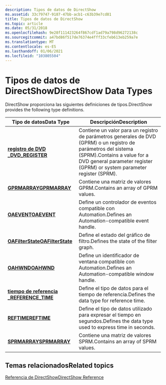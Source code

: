 ```yaml
---
description: Tipos de datos de DirectShow
ms.assetid: 33c79747-9187-47bb-acb1-c63b39e7cd81
title: Tipos de datos de DirectShow
ms.topic: article
ms.date: 05/31/2018
ms.openlocfilehash: 9e28f111423264f867cdf1ad79a798d96272138c
ms.sourcegitcommit: a47bd86f517de76374e4fff33cfeb613eb259a7e
ms.translationtype: MT
ms.contentlocale: es-ES
ms.lasthandoff: 01/06/2021
ms.locfileid: "103805504"
---
```

# <a name="directshow-data-types"></a><span data-ttu-id="66753-103">Tipos de datos de DirectShow</span><span class="sxs-lookup"><span data-stu-id="66753-103">DirectShow Data Types</span></span>

<span data-ttu-id="66753-104">DirectShow proporciona las siguientes definiciones de tipos.</span><span class="sxs-lookup"><span data-stu-id="66753-104">DirectShow provides the following type definitions.</span></span>



| <span data-ttu-id="66753-105">Tipo de datos</span><span class="sxs-lookup"><span data-stu-id="66753-105">Data Type</span></span>                                 | <span data-ttu-id="66753-106">Descripción</span><span class="sxs-lookup"><span data-stu-id="66753-106">Description</span></span>                                                                                       |
|-------------------------------------------|---------------------------------------------------------------------------------------------------|
| [<span data-ttu-id="66753-107">**registro de DVD \_**</span><span class="sxs-lookup"><span data-stu-id="66753-107">**DVD\_REGISTER**</span></span>](dvd-register.md)     | <span data-ttu-id="66753-108">Contiene un valor para un registro de parámetros generales de DVD (GPRM) o un registro de parámetros del sistema (SPRM).</span><span class="sxs-lookup"><span data-stu-id="66753-108">Contains a value for a DVD general parameter register (GPRM) or system parameter register (SPRM).</span></span> |
| [<span data-ttu-id="66753-109">**GPRMARRAY**</span><span class="sxs-lookup"><span data-stu-id="66753-109">**GPRMARRAY**</span></span>](gprmarray.md)            | <span data-ttu-id="66753-110">Contiene una matriz de valores GPRM.</span><span class="sxs-lookup"><span data-stu-id="66753-110">Contains an array of GPRM values.</span></span>                                                                 |
| [<span data-ttu-id="66753-111">**OAEVENT**</span><span class="sxs-lookup"><span data-stu-id="66753-111">**OAEVENT**</span></span>](oaevent.md)                | <span data-ttu-id="66753-112">Define un controlador de eventos compatible con Automation.</span><span class="sxs-lookup"><span data-stu-id="66753-112">Defines an Automation-compatible event handle.</span></span>                                                    |
| [<span data-ttu-id="66753-113">**OAFilterState**</span><span class="sxs-lookup"><span data-stu-id="66753-113">**OAFilterState**</span></span>](oafilterstate.md)    | <span data-ttu-id="66753-114">Define el estado del gráfico de filtro.</span><span class="sxs-lookup"><span data-stu-id="66753-114">Defines the state of the filter graph.</span></span>                                                            |
| [<span data-ttu-id="66753-115">**OAHWND**</span><span class="sxs-lookup"><span data-stu-id="66753-115">**OAHWND**</span></span>](oahwnd.md)                  | <span data-ttu-id="66753-116">Define un identificador de ventana compatible con Automation.</span><span class="sxs-lookup"><span data-stu-id="66753-116">Defines an Automation-compatible window handle.</span></span>                                                   |
| [<span data-ttu-id="66753-117">**tiempo de referencia \_**</span><span class="sxs-lookup"><span data-stu-id="66753-117">**REFERENCE\_TIME**</span></span>](reference-time.md) | <span data-ttu-id="66753-118">Define el tipo de datos para el tiempo de referencia.</span><span class="sxs-lookup"><span data-stu-id="66753-118">Defines the data type for reference time.</span></span>                                                         |
| [<span data-ttu-id="66753-119">**REFTIME**</span><span class="sxs-lookup"><span data-stu-id="66753-119">**REFTIME**</span></span>](reftime.md)                | <span data-ttu-id="66753-120">Define el tipo de datos utilizado para expresar el tiempo en segundos.</span><span class="sxs-lookup"><span data-stu-id="66753-120">Defines the data type used to express time in seconds.</span></span>                                            |
| [<span data-ttu-id="66753-121">**SPRMARRAY**</span><span class="sxs-lookup"><span data-stu-id="66753-121">**SPRMARRAY**</span></span>](sprmarray.md)            | <span data-ttu-id="66753-122">Contiene una matriz de valores SPRM.</span><span class="sxs-lookup"><span data-stu-id="66753-122">Contains an array of SPRM values.</span></span>                                                                 |



 

## <a name="related-topics"></a><span data-ttu-id="66753-123">Temas relacionados</span><span class="sxs-lookup"><span data-stu-id="66753-123">Related topics</span></span>

<dl> <dt>

[<span data-ttu-id="66753-124">Referencia de DirectShow</span><span class="sxs-lookup"><span data-stu-id="66753-124">DirectShow Reference</span></span>](directshow-reference.md)
</dt> </dl>

 

 




